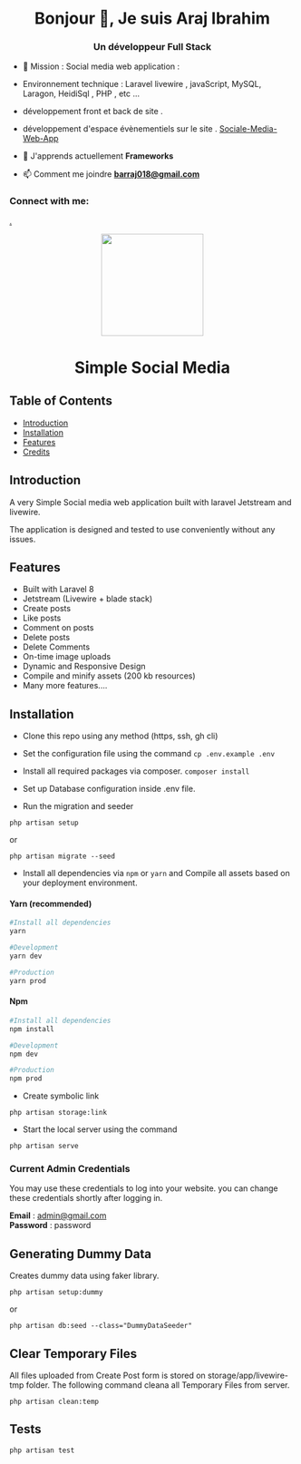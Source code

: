 <h1 align="center">Bonjour 👋, Je suis Araj Ibrahim</h1>
<h3 align="center">Un développeur Full Stack</h3>

- 🔭 Mission : Social media web application :
- Environnement technique :
Laravel livewire , javaScript, MySQL, Laragon, HeidiSql , PHP , etc ...
- développement front et back de site .
- développement d'espace évènementiels sur le site .
[Sociale-Media-Web-App](https://github.com/IbrahimoOox/Sociale-Media-Web-App)

- 🌱 J'apprends actuellement **Frameworks**

- 📫 Comment me joindre **barraj018@gmail.com**

<h3 align="left">Connect with me:</h3>
<p align="left">
<a href="https://www.linkedin.com/in/ibrahim-araj/" >.</a>
</p>

<p align="center"><a href="https://social.sjcvaipur.in" target="_blank"><img src="https://i.ibb.co/7nDB1kD/Pics-Art-06-14-08-24-08.png" width="180"></a></p>

<h1 align="center">Simple Social Media</h1>

## Table of Contents 
- [Introduction](#introduction)
- [Installation](#installation)
- [Features](#features)
- [Credits](#credits)


## Introduction

A very Simple Social media web application built with laravel Jetstream and livewire.

The application is designed and tested to use conveniently without any issues.

## Features

- Built with Laravel 8
- Jetstream (Livewire + blade stack)
- Create posts
- Like posts
- Comment on posts
- Delete posts
- Delete Comments
- On-time image uploads
- Dynamic and Responsive Design
- Compile and minify assets (200 kb resources)
- Many more features....

## Installation

- Clone this repo using any method (https, ssh, gh cli)

- Set the configuration file using the command 
``` cp .env.example .env ```

- Install all required packages via composer. ``` composer install ```

- Set up Database configuration inside .env file.

- Run the migration and seeder

```
php artisan setup
```
or
```
php artisan migrate --seed
```

- Install all dependencies via `npm` or `yarn` and Compile all assets based on your deployment environment. 

#### Yarn (recommended)
```bash
#Install all dependencies
yarn

#Development
yarn dev

#Production
yarn prod
```

#### Npm
```bash
#Install all dependencies
npm install

#Development
npm dev

#Production
npm prod
```

- Create symbolic link 
```
php artisan storage:link
```

- Start the local server using the command
```
php artisan serve
```

### Current Admin Credentials

You may use these credentials to log into your website. you can change these credentials shortly after logging in.

**Email** : admin@gmail.com<br>
**Password** : password


## Generating Dummy Data

Creates dummy data using faker library.
```
php artisan setup:dummy
```
or 
```
php artisan db:seed --class="DummyDataSeeder"
```

## Clear Temporary Files
All files uploaded from Create Post form is stored on storage/app/livewire-tmp folder. The following command cleana all Temporary Files from server.
```
php artisan clean:temp
```

## Tests

```bash
php artisan test
```

